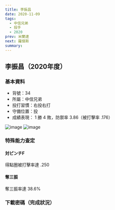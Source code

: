 ```yaml
---
title: 李振昌
date: 2020-11-09
tags:
  - 中信兄弟
  - 投手
  - 2020
prev: 米蘭達
next: 羅傑斯
summary: 
---
```


## 李振昌（2020年度）

### 基本資料

- 背號：34
- 所屬：中信兄弟
- 投打習慣：右投右打
- 守備位置：投
- 成績表現： 1 勝 4 敗，防禦率 3.86（被打擊率 .176）

![image](https://i.imgur.com/GzgZMOa.jpg)
![image](https://i.imgur.com/CMOM67l.jpg)

### 特殊能力查定

#### 対ピンチF

得點圈被打擊率達 .250

#### 奪三振

奪三振率達 38.6%

### 下載密碼（完成狀況）
